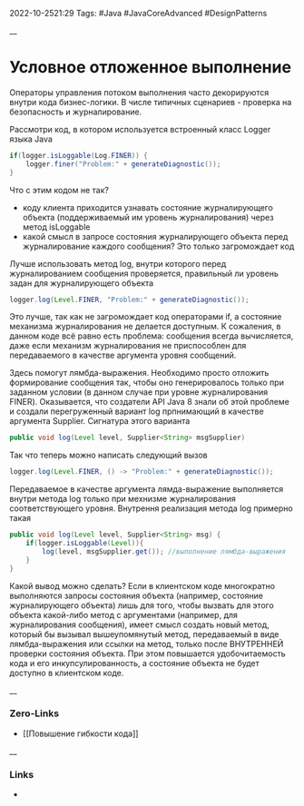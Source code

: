 2022-10-2521:29
Tags: #Java #JavaCoreAdvanced #DesignPatterns

__
# Условное отложенное выполнение

Операторы управления потоком выполнения часто декорируются внутри кода бизнес-логики. В числе типичных сценариев - проверка на безопасность и журналирование.

Рассмотри код, в котором используется встроенный класс Logger языка Java
```java
if(logger.isLoggable(Log.FINER)) {
	logger.finer("Problem:" + generateDiagnostic());
}
```
Что с этим кодом не так?
- коду клиента приходится узнавать состояние журналирующего объекта (поддерживаемый им уровень журналирования) через метод isLoggable
- какой смысл в запросе состояния журналирующего объекта перед журналирование каждого сообщения? Это только загромождает код

Лучше использовать метод log, внутри которого перед журналированием сообщения проверяется, правильный ли уровень задан для журналирующего объекта
```java
logger.log(Level.FINER, "Problem:" + generateDiagnostic());
```
Это лучше, так как не загромождает код операторами if, а состояние механизма журналирования не делается доступным. К сожаления, в данном коде всё равно есть проблема: сообщения всегда вычисляется, даже если механизм журналирования не приспособлен для передаваемого в качестве аргумента уровня сообщений.

Здесь помогут лямбда-выражения. Необходимо просто отложить формирование сообщения так, чтобы оно генерировалось только при заданном условии (в данном случае при уровне журналирования FINER). Оказывается, что создатели API Java 8 знали об этой проблеме и создали перегруженный вариант log прпнимающий в качестве аргумента Supplier. Сигнатура этого варианта 
```java
public void log(Level level, Supplier<String> msgSupplier)
```
Так что теперь можно написать следующий вызов
```java
logger.log(Level.FINER, () -> "Problem:" + generateDiagnostic());
```
Передаваемое в качестве аргумента лямда-выражение выполняется внутри метода log только при мехнизме журналирования соответствующего уровня. Внутрення реализация метода log примерно такая
```java
public void log(Level level, Supplier<String> msg) {
	if(logger.isLoggable(Level)){
		log(level, msgSupplier.get()); //выполнение лямбда-выражения
	}
}
```
Какой вывод можно сделать? Если в клиентском коде многократно выполняются запросы состояния объекта (например, состояние журналирующего объекта) лишь для того, чтобы вызвать для этого объекта какой-либо метод с аргументами (например, для журналирования сообщения), имеет смысл создать новый метод, который бы вызывал вышеупомянутый метод, передаваемый в виде лямбда-выражения или ссылки на метод, только после ВНУТРЕННЕЙ проверки состояния объекта. При этом повышается удобочитаемость кода и его инкупсулированность, а состояние объекта не будет доступно в клиентском коде.

__
### Zero-Links
- [[Повышение гибкости кода]]

__
### Links
- 

